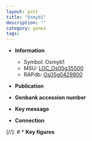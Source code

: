 ```yaml
---
layout: post
title: "Osmyb1"
description: ""
category: genes
tags: 
---
```


* **Information**  
    + Symbol: Osmyb1  
    + MSU: [LOC_Os05g35500](http://rice.uga.edu/cgi-bin/ORF_infopage.cgi?orf=LOC_Os05g35500)  
    + RAPdb: [Os05g0429900](http://rapdb.dna.affrc.go.jp/viewer/gbrowse_details/irgsp1?name=Os05g0429900)  

* **Publication**  

* **Genbank accession number**  

* **Key message**  

* **Connection**  

[//]: # * **Key figures**  


